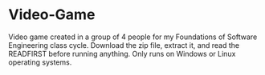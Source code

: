 Video-Game
==========

Video game created in a group of 4 people for my Foundations of Software Engineering class cycle.
Download the zip file, extract it, and read the READFIRST before running anything.  Only runs on Windows or Linux operating systems.
